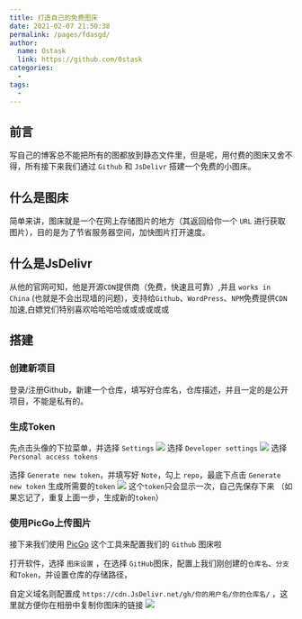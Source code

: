 ```yaml
---
title: 打造自己的免费图床
date: 2021-02-07 21:50:38
permalink: /pages/fdasgd/
author: 
  name: Ostask
  link: https://github.com/Ostask
categories:
  -
tags:
  - 
---
```

## 前言
写自己的博客总不能把所有的图都放到静态文件里，但是呢，用付费的图床又舍不得，所有接下来我们通过 `Github` 和 `JsDelivr` 搭建一个免费的小图床。

## 什么是图床
简单来讲，图床就是一个在网上存储图片的地方（其返回给你一个 `URL` 进行获取图片），目的是为了节省服务器空间，加快图片打开速度。

## 什么是JsDelivr
从他的官网可知，他是开源`CDN`提供商（免费，快速且可靠）,并且 `works in China` (也就是不会出现墙的问题)，支持给`Github`、`WordPress`、`NPM`免费提供`CDN`加速,白嫖党们特别喜欢哈哈哈哈或或或或或或

## 搭建
### 创建新项目
登录/注册Github，新建一个仓库，填写好仓库名，仓库描述，并且一定的是公开项目，不能是私有的。

### 生成Token
先点击头像的下拉菜单，并选择 `Settings`
![](https://cdn.JsDelivr.net/gh/Ostask/img-bed//2021-0220210207222713.png)
选择 `Developer settings`
![](https://cdn.JsDelivr.net/gh/Ostask/img-bed//2021-0220210207222814.png)
选择 `Personal access tokens`

选择 `Generate new token`，并填写好 `Note`，勾上 `repo`，最底下点击 `Generate new token` 生成所需要的`token`
![](https://cdn.JsDelivr.net/gh/Ostask/img-bed//2021-0220210207222930.png)
这个`token`只会显示一次，自己先保存下来 （如果忘记了，重复上面一步，生成新的`token`）

### 使用PicGo上传图片
接下来我们使用 [PicGo](https://github.com/Molunerfinn/PicGo) 这个工具来配置我们的 `Github` 图床啦

打开软件，选择 `图床设置` ，在选择 `GitHub`图床，配置上我们刚创建的`仓库名`、`分支`和`Token`，并设置仓库的存储路径，

自定义域名则配置成 `https://cdn.JsDelivr.net/gh/你的用户名/你的仓库名/` ，这里就方便你在相册中复制你图床的链接
![](https://cdn.JsDelivr.net/gh/Ostask/img-bed//2021-02%E5%BE%AE%E4%BF%A1%E5%9B%BE%E7%89%87_20210207222537.png)

